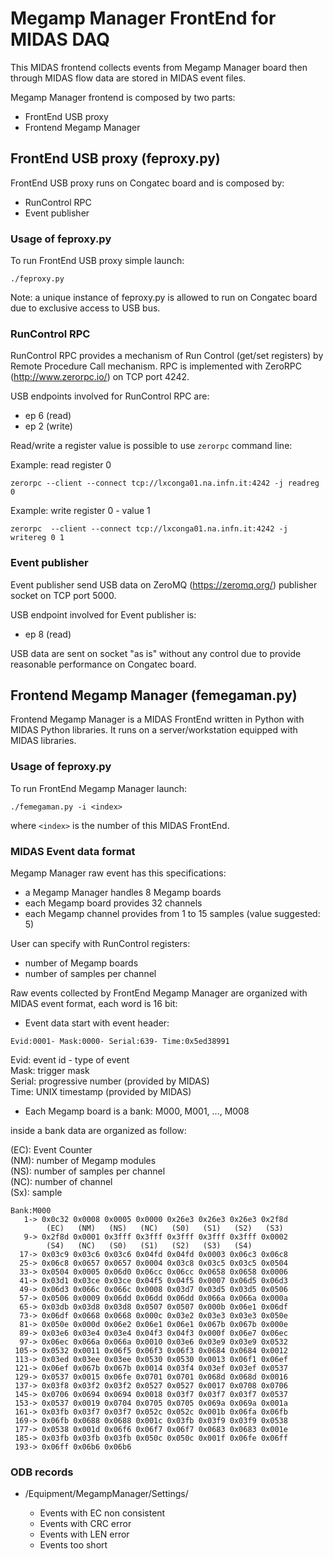 # Megamp Manager FrontEnd for MIDAS DAQ

This MIDAS frontend collects events from Megamp Manager board then through MIDAS flow data are stored in MIDAS event files.

Megamp Manager frontend is composed by two parts:

- FrontEnd USB proxy
- Frontend Megamp Manager

## FrontEnd USB proxy (feproxy.py)

FrontEnd USB proxy runs on Congatec board and is composed by:

- RunControl RPC
- Event publisher

### Usage of feproxy.py

To run FrontEnd USB proxy simple launch:
```
./feproxy.py
```
Note: a unique instance of feproxy.py is allowed to run on Congatec board due to exclusive access to USB bus.

### RunControl RPC

RunControl RPC provides a mechanism of Run Control (get/set registers) by Remote Procedure Call mechanism.
RPC is implemented with ZeroRPC (http://www.zerorpc.io/) on TCP port 4242.

USB endpoints involved for RunControl RPC are:

- ep 6 (read)
- ep 2 (write)

Read/write a register value is possible to use `zerorpc` command line:

Example: read register 0
```
zerorpc --client --connect tcp://lxconga01.na.infn.it:4242 -j readreg 0
```

Example: write register 0 - value 1
```
zerorpc  --client --connect tcp://lxconga01.na.infn.it:4242 -j writereg 0 1
```

### Event publisher

Event publisher send USB data on ZeroMQ (https://zeromq.org/) publisher socket on TCP port 5000.

USB endpoint involved for Event publisher is:

- ep 8 (read)

USB data are sent on socket "as is" without any control due to provide reasonable performance on Congatec board.

## Frontend Megamp Manager (femegaman.py)

Frontend Megamp Manager is a MIDAS FrontEnd written in Python with MIDAS Python libraries. It runs on a server/workstation
equipped with MIDAS libraries.

### Usage of feproxy.py

To run FrontEnd Megamp Manager launch:
```
./femegaman.py -i <index>
```
where `<index>` is the number of this MIDAS FrontEnd.

### MIDAS Event data format

Megamp Manager raw event has this specifications:

- a Megamp Manager handles 8 Megamp boards
- each Megamp board provides 32 channels
- each Megamp channel provides from 1 to 15 samples (value suggested: 5)

User can specify with RunControl registers:
- number of Megamp boards
- number of samples per channel

Raw events collected by FrontEnd Megamp Manager are organized with MIDAS event format, each word is 16 bit:

- Event data start with event header:
```
Evid:0001- Mask:0000- Serial:639- Time:0x5ed38991
```
Evid: event id - type of event\
Mask: trigger mask\
Serial: progressive number (provided by MIDAS)\
Time: UNIX timestamp (provided by MIDAS)

- Each Megamp board is a bank: M000, M001, ..., M008

inside a bank data are organized as follow:

(EC): Event Counter\
(NM): number of Megamp modules\
(NS): number of samples per channel\
(NC): number of channel\
(Sx): sample
```
Bank:M000
   1-> 0x0c32 0x0008 0x0005 0x0000 0x26e3 0x26e3 0x26e3 0x2f8d
        (EC)   (NM)   (NS)   (NC)   (S0)   (S1)   (S2)   (S3)
   9-> 0x2f8d 0x0001 0x3fff 0x3fff 0x3fff 0x3fff 0x3fff 0x0002
        (S4)   (NC)   (S0)   (S1)   (S2)   (S3)   (S4)
  17-> 0x03c9 0x03c6 0x03c6 0x04fd 0x04fd 0x0003 0x06c3 0x06c8 
  25-> 0x06c8 0x0657 0x0657 0x0004 0x03c8 0x03c5 0x03c5 0x0504 
  33-> 0x0504 0x0005 0x06d0 0x06cc 0x06cc 0x0658 0x0658 0x0006 
  41-> 0x03d1 0x03ce 0x03ce 0x04f5 0x04f5 0x0007 0x06d5 0x06d3 
  49-> 0x06d3 0x066c 0x066c 0x0008 0x03d7 0x03d5 0x03d5 0x0506 
  57-> 0x0506 0x0009 0x06dd 0x06dd 0x06dd 0x066a 0x066a 0x000a 
  65-> 0x03db 0x03d8 0x03d8 0x0507 0x0507 0x000b 0x06e1 0x06df 
  73-> 0x06df 0x0668 0x0668 0x000c 0x03e2 0x03e3 0x03e3 0x050e 
  81-> 0x050e 0x000d 0x06e2 0x06e1 0x06e1 0x067b 0x067b 0x000e 
  89-> 0x03e6 0x03e4 0x03e4 0x04f3 0x04f3 0x000f 0x06e7 0x06ec 
  97-> 0x06ec 0x066a 0x066a 0x0010 0x03e6 0x03e9 0x03e9 0x0532 
 105-> 0x0532 0x0011 0x06f5 0x06f3 0x06f3 0x0684 0x0684 0x0012 
 113-> 0x03ed 0x03ee 0x03ee 0x0530 0x0530 0x0013 0x06f1 0x06ef 
 121-> 0x06ef 0x067b 0x067b 0x0014 0x03f4 0x03ef 0x03ef 0x0537 
 129-> 0x0537 0x0015 0x06fe 0x0701 0x0701 0x068d 0x068d 0x0016 
 137-> 0x03f8 0x03f2 0x03f2 0x0527 0x0527 0x0017 0x0708 0x0706 
 145-> 0x0706 0x0694 0x0694 0x0018 0x03f7 0x03f7 0x03f7 0x0537 
 153-> 0x0537 0x0019 0x0704 0x0705 0x0705 0x069a 0x069a 0x001a 
 161-> 0x03fb 0x03f7 0x03f7 0x052c 0x052c 0x001b 0x06fa 0x06fb 
 169-> 0x06fb 0x0688 0x0688 0x001c 0x03fb 0x03f9 0x03f9 0x0538 
 177-> 0x0538 0x001d 0x06f6 0x06f7 0x06f7 0x0683 0x0683 0x001e 
 185-> 0x03fb 0x03fb 0x03fb 0x050c 0x050c 0x001f 0x06fe 0x06ff 
 193-> 0x06ff 0x06b6 0x06b6 
```
### ODB records

- /Equipment/MegampManager<index>/Settings/
   - Events with EC non consistent
   - Events with CRC error
   - Events with LEN error
   - Events too short
   
